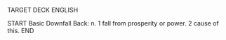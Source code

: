 TARGET DECK
ENGLISH

START
Basic
Downfall
Back: n. 1 fall from prosperity or power. 2 cause of this.
END
